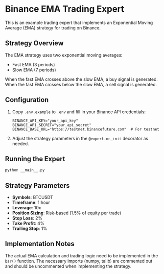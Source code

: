 # Binance EMA Trading Expert

This is an example trading expert that implements an Exponential Moving Average (EMA) strategy for trading on Binance.

## Strategy Overview

The EMA strategy uses two exponential moving averages:

- Fast EMA (3 periods)
- Slow EMA (7 periods)

When the fast EMA crosses above the slow EMA, a buy signal is generated.
When the fast EMA crosses below the slow EMA, a sell signal is generated.

## Configuration

1. Copy `.env.example` to `.env` and fill in your Binance API credentials:

   ```env
   BINANCE_API_KEY="your_api_key"
   BINANCE_API_SECRET="your_api_secret"
   BINANCE_BASE_URL="https://testnet.binancefuture.com"  # For testnet
   ```

2. Adjust the strategy parameters in the `@expert.on_init` decorator as needed.

## Running the Expert

```bash
python __main__.py
```

## Strategy Parameters

- **Symbols**: BTCUSDT
- **Timeframe**: 1 hour
- **Leverage**: 10x
- **Position Sizing**: Risk-based (1.5% of equity per trade)
- **Stop Loss**: 2%
- **Take Profit**: 4%
- **Trailing Stop**: 1%

## Implementation Notes

The actual EMA calculation and trading logic need to be implemented in the `bar()` function. The necessary imports (numpy, talib) are commented out and should be uncommented when implementing the strategy.
